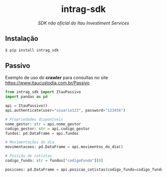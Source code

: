 <h1 align="center">
intrag-sdk
</h1>

<p align="center">
    <em>SDK não oficial do Itau Investiment Services</em>
</p>

## Instalação

```bash
$ pip install intrag_sdk
```

## Passivo

Exemplo de uso do **crawler** para consultas no site https://www.itaucustodia.com.br/Passivo

```python
from intrag_sdk import ItauPassivo
import pandas as pd

api = ItauPassivo()
api.authenticate(user="usuario123", password="123456")

# Propriedades disponíveis
nome_gestor: str = api.nome_gestor
codigo_gestor: str = api.codigo_gestor
fundos: pd.DataFrame = api.fundos

# Movimentações do dia
movimentacoes: pd.DataFrame = api.movimentos_do_dia()

# Posição de cotistas
codigo_fundo: str = fundos["codigoFundo"][0]

posicoes: pd.DataFrame = api.posicao_cotistas(codigo_fundo=codigo_fundo)
```
